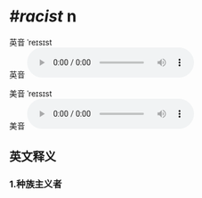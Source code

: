 # ***\#racist*** n
英音 ˈreɪsɪst  
英音
<audio src="./media/racist1_AAC.aac" controls="controls"></audio>

美音 ˈreɪsɪst  
美音
<audio src="./media/racist2_AAC.aac" controls="controls"></audio>



  

英文释义
---
### 1.**种族主义者**  



